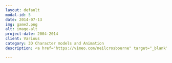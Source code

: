 ```yaml
---
layout: default
modal-id: 5
date: 2014-07-13
img: game2.png
alt: image-alt
project-date: 2004-2014
client: Various
category: 3D Character models and Animation
description: <a href="https://vimeo.com/neilcrosbourne" target="_blank" data-tooltip="Click on image to go to website"><img src="http://imageshack.com/a/img901/7223/EvJeVB.png"id="center"></a><br><br>This my Vimeo web page. This web page features full length movies and cutscenes not shown on my personal web site. 

---
```


